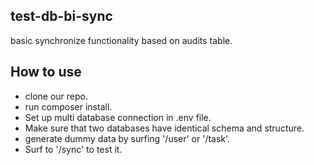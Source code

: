 ## test-db-bi-sync

basic synchronize functionality based on audits table.

## How to use

-   clone our repo.
-   run composer install.
-   Set up multi database connection in .env file.
-   Make sure that two databases have identical schema and structure.
-   generate dummy data by surfing '/user' or '/task'.
-   Surf to '/sync' to test it.
